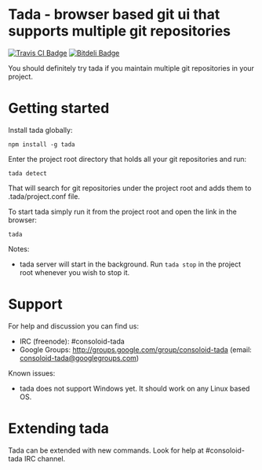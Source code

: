 # Tada - browser based git ui that supports multiple git repositories
[![Travis CI Badge](https://travis-ci.org/agmen-hu/tada.png)](https://travis-ci.org/agmen-hu/tada "Travis CI") [![Bitdeli Badge](https://d2weczhvl823v0.cloudfront.net/agmen-hu/tada/trend.png)](https://bitdeli.com/free "Bitdeli Badge")

You should definitely try tada if you maintain multiple git repositories in your project.

# Getting started

Install tada globally:
```Shell
npm install -g tada
```

Enter the project root directory that holds all your git repositories and run:
```Shell
tada detect
```

That will search for git repositories under the project root and adds them to .tada/project.conf file.

To start tada simply run it from the project root and open the link in the browser:
```Shell
tada
```

Notes:
 * tada server will start in the background. Run `tada stop` in the project root whenever you wish to stop it.

# Support

For help and discussion you can find us:
 * IRC (freenode): #consoloid-tada
 * Google Groups: http://groups.google.com/group/consoloid-tada (email: consoloid-tada@googlegroups.com)

Known issues:
 * tada does not support Windows yet. It should work on any Linux based OS.

# Extending tada

Tada can be extended with new commands. Look for help at #consoloid-tada IRC channel.
